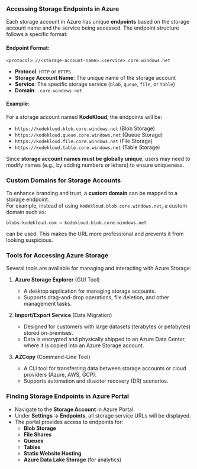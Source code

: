 

### **Accessing Storage Endpoints in Azure**  

Each storage account in Azure has unique **endpoints** based on the storage account name and the service being accessed. The endpoint structure follows a specific format:  

#### **Endpoint Format:**  
```
<protocol>://<storage-account-name>.<service>.core.windows.net
```
- **Protocol**: `HTTP` or `HTTPS`  
- **Storage Account Name**: The unique name of the storage account  
- **Service**: The specific storage service (`blob`, `queue`, `file`, or `table`)  
- **Domain**: `.core.windows.net`  

#### **Example:**  
For a storage account named **KodeKloud**, the endpoints will be:  
- `https://kodekloud.blob.core.windows.net` (Blob Storage)  
- `https://kodekloud.queue.core.windows.net` (Queue Storage)  
- `https://kodekloud.file.core.windows.net` (File Storage)  
- `https://kodekloud.table.core.windows.net` (Table Storage)  

Since **storage account names must be globally unique**, users may need to modify names (e.g., by adding numbers or letters) to ensure uniqueness.  


### **Custom Domains for Storage Accounts**  
To enhance branding and trust, a **custom domain** can be mapped to a storage endpoint.  
For example, instead of using `kodekloud.blob.core.windows.net`, a custom domain such as:  
```
blobs.kodekloud.com → kodekloud.blob.core.windows.net
```
can be used. This makes the URL more professional and prevents it from looking suspicious.  



### **Tools for Accessing Azure Storage**  

Several tools are available for managing and interacting with Azure Storage:  

1. **Azure Storage Explorer** (GUI Tool)  
   - A desktop application for managing storage accounts.  
   - Supports drag-and-drop operations, file deletion, and other management tasks.  

2. **Import/Export Service** (Data Migration)  
   - Designed for customers with large datasets (terabytes or petabytes) stored on-premises.  
   - Data is encrypted and physically shipped to an Azure Data Center, where it is copied into an Azure Storage account.  

3. **AZCopy** (Command-Line Tool)  
   - A CLI tool for transferring data between storage accounts or cloud providers (Azure, AWS, GCP).  
   - Supports automation and disaster recovery (DR) scenarios.  



### **Finding Storage Endpoints in Azure Portal**  
- Navigate to the **Storage Account** in Azure Portal.  
- Under **Settings → Endpoints**, all storage service URLs will be displayed.  
- The portal provides access to endpoints for:  
  - **Blob Storage**  
  - **File Shares**  
  - **Queues**  
  - **Tables**  
  - **Static Website Hosting**  
  - **Azure Data Lake Storage** (for analytics)  

